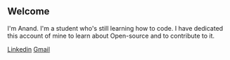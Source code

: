 ## Welcome

I'm Anand. I'm a student who's still learning how to code. I have dedicated this account of mine to learn about Open-source and to contribute to it.

[Linkedin](https://www.linkedin.com/in/anand-mahesh/)
[Gmail](manand881@gmail.com)